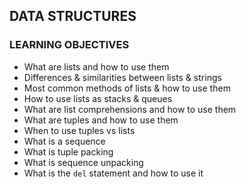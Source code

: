 ## DATA STRUCTURES
### LEARNING OBJECTIVES
* What are lists and how to use them
* Differences & similarities between lists & strings
* Most common methods of lists & how to use them
* How to use lists as stacks & queues
* What are list comprehensions and how to use them
* What are tuples and how to use them
* When to use tuples vs lists
* What is a sequence
* What is tuple packing
* What is sequence unpacking
* What is the `del` statement and how to use it
